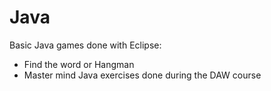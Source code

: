 # Java
Basic Java games done with Eclipse:
- Find the word or Hangman
- Master mind
Java exercises done during the DAW course
